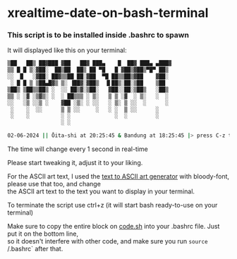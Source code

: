 # xrealtime-date-on-bash-terminal
### This script is to be installed inside .bashrc to spawn

It will displayed like this on your terminal:

```bash
▒██   ██▒ ██▓███ ▓██   ██▓ ███▄    █  ██▓ ███▄ ▄███▓
▒▒ █ █ ▒░▓██░  ██▒██  ██▒ ██ ▀█   █ ▓██▒▓██▒▀█▀ ██▒
░░  █   ░▓██░ ██▓▒▒██ ██░▓██  ▀█ ██▒▒██▒▓██    ▓██░
 ░ █ █ ▒ ▒██▄█▓▒ ▒░ ▐██▓░▓██▒  ▐▌██▒░██░▒██    ▒██
▒██▒ ▒██▒▒██▒ ░  ░░ ██▒▓░▒██░   ▓██░░██░▒██▒   ░██▒
▒▒ ░ ░▓ ░▒▓▒░ ░  ░ ██▒▒▒ ░ ▒░   ▒ ▒ ░▓  ░ ▒░   ░  ░
░░   ░▒ ░░▒ ░    ▓██ ░▒░ ░ ░░   ░ ▒░ ▒ ░░  ░      ░
 ░    ░  ░░      ▒ ▒ ░░     ░   ░ ░  ▒ ░░      ░
 ░    ░          ░ ░              ░  ░         ░
                 ░ ░
    
02-06-2024 || Ōita-shi at 20:25:45 & Bandung at 18:25:45 |> press C-z to start
```

The time will change every 1 second in real-time<br>

Please start tweaking it, adjust it to your liking.<br>

For the ASCII art text, I used the [text to ASCII art generator](https://patorjk.com/software/taag/#p=display&f=Graffiti&t=Type%20Something%20) with bloody-font, please use that too, and change<br>
the ASCII art text to the text you want to display in your terminal.<br>

To terminate the script use ctrl+z (it will start bash ready-to-use on your terminal)

Make sure to copy the entire block on [code.sh](code.sh) into your .bashrc file. Just put it on the bottom line,<br>
so it doesn't interfere with other code, and make sure you run `source `/.bashrc` after that.<br>
